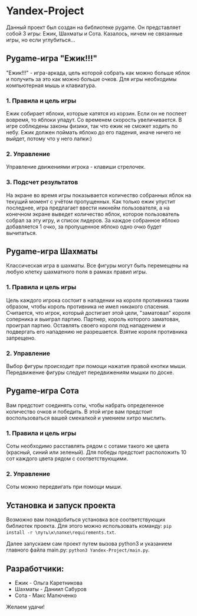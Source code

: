 # Yandex-Project
Данный проект был создан на библиотеке pygame.
Он представляет собой 3 игры: Ежик, Шахматы и Сота.
Казалось, ничем не связанные игры, но если углубиться...

## Pygame-игра "Ежик!!!"
"Ежик!!!" - игра-аркада, цель которой собрать как можно больше яблок и получить за это 
как можно больше очков.
Для игры необходимы компьютерная мышь и клавиатура.

### 1. Правила и цель игры
Ежик собирает яблоки, которые катятся из корзин. 
Если он не поспеет вовремя, то яблоки упадут. 
Со временем скорость увеличивается. 
В игре соблюдены законы физики, так что ежик не сможет ходить по небу. 
Ежик должен поймать яблоко до его падения, иначе ничего не выйдет, потому что у него лапки:)

### 2. Управление
Управление движениями игрока - клавиши стрелочек.

### 3. Подсчет результатов
На экране во время игры показывается количество собранных яблок на текущий момент с учётом пропущенных. 
Как только ежик упустит последнее, игра предлагает ввести никнейм пользователя, а на конечном экране 
выведет количество яблок, которое пользователь собрал за эту игру, и список лидеров.
За каждое собранное яблоко добавляется 1 очко, за пропущенное яблоко одно очко будет вычитаться.


## Pygame-игра Шахматы
Классическая игра в шахматы.
Все фигуры могут быть перемещены на любую клетку шахматного поля в рамках правил игры.

### 1. Правила и цель игры
Цель каждого игрока состоит в нападении на короля противника таким образом, чтобы король противника не имел никакого спасения. 
Считается, что игрок, который достигает этой цели, "заматовал" короля соперника и выиграл партию. 
Партнер, король которого заматован, проиграл партию. 
Оставлять своего короля под нападением и подвергать его нападению не разрешается. 
Взятие короля противника запрещено.

### 2. Управление
Выбор фигуры происходит при помощи нажатия правой кнопки мыши.
Передвижение фигуры следует передвижениям мышки по доске.

## Pygame-игра Сота
Вам предстоит соединять соты, чтобы набрать определенное количество очков и победить.
В этой игре вам предстоит воспользоваться вашей смекалкой и умением хитро мыслить.

### 1. Правила и цель игры
Соты необходимо расставлять рядом с сотами такого же цвета (красный, синий или зеленый).
Для победы предстоит расположить 10 сот каждого цвета рядом с соответствующими.

### 2. Управление
Соты можно передвигать при помощи мыши.

## Установка и запуск проекта
Возможно вам понадобиться установка все соответствующих библиотек проекта.
Для этого можно использовать команду:
    `pip install -r \путь\к\папке\requirements.txt`.

Далее запускаем сам проект путем вызова python3 и указанием главного файла main.py:
`python3 Yandex-Project/main.py`.

## Разработчики:

* Ежик - Ольга Каретникова
* Шахматы - Даниил Сабуров
* Сота - Макс Малюченко 

Желаем удачи!
